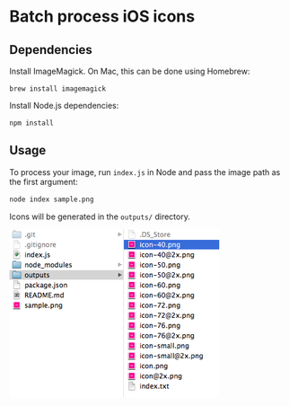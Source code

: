# Batch process iOS icons

## Dependencies

Install ImageMagick. On Mac, this can be done using Homebrew:

    brew install imagemagick

Install Node.js dependencies:

    npm install


## Usage

To process your image, run `index.js` in Node and pass the image path as the first argument:


```bash
node index sample.png
```

Icons will be generated in the `outputs/` directory.

![Screenshot](screenshot.png)

